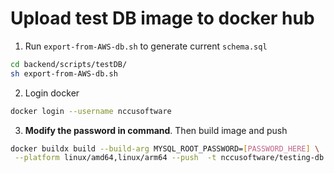 # Upload test DB image to docker hub

1. Run `export-from-AWS-db.sh` to generate current `schema.sql`
```sh
cd backend/scripts/testDB/
sh export-from-AWS-db.sh
```

2. Login docker
```sh
docker login --username nccusoftware 
```

3. **Modify the password in command**. Then build image and push
```sh
docker buildx build --build-arg MYSQL_ROOT_PASSWORD=[PASSWORD_HERE] \
 --platform linux/amd64,linux/arm64 --push  -t nccusoftware/testing-db:latest -f Dockerfile .
```
